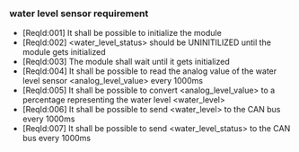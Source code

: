 ### water level sensor requirement

* [ReqId:001] It shall be possible to initialize the module
* [ReqId:002] <water_level_status> should be UNINITILIZED until the module gets initialized
* [ReqId:003] The module shall wait until it gets initialized
* [ReqId:004] It shall be possible to read the analog value of the water level sensor <analog_level_value> every 1000ms
* [ReqId:005] It shall be possible to convert <analog_level_value> to a percentage representing the water level <water_level>
* [ReqId:006] It shall be possible to send <water_level> to the CAN bus every 1000ms
* [ReqId:007] It shall be possible to send <water_level_status> to the CAN bus every 1000ms
